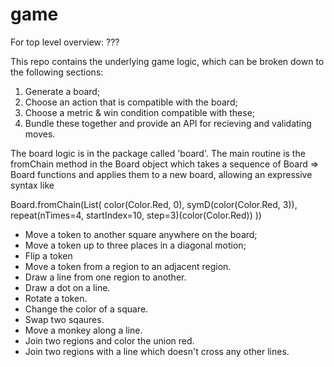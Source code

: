 # game

For top level overview: ???

This repo contains the underlying game logic, which can be broken down
to the following sections:

1. Generate a board;
2. Choose an action that is compatible with the board;
3. Choose a metric & win condition compatible with these; 
4. Bundle these together and provide an API for recieving and validating
   moves.

The board logic is in the package called 'board'. The main routine is the fromChain
method in the Board object which takes a sequence of Board => Board functions and 
applies them to a new board, allowing an expressive syntax like

   Board.fromChain(List(
    color(Color.Red, 0), 
    symD(color(Color.Red, 3)),
    repeat(nTimes=4, startIndex=10, step=3)(color(Color.Red))
   ))

- Move a token to another square anywhere on the board;
- Move a token up to three places in a diagonal motion;
- Flip a token
- Move a token from a region to an adjacent region.
- Draw a line from one region to another.
- Draw a dot on a line.
- Rotate a token.
- Change the color of a square.
- Swap two sqaures.
- Move a monkey along a line.
- Join two regions and color the union red.
- Join two regions with a line which doesn't cross any other lines.
